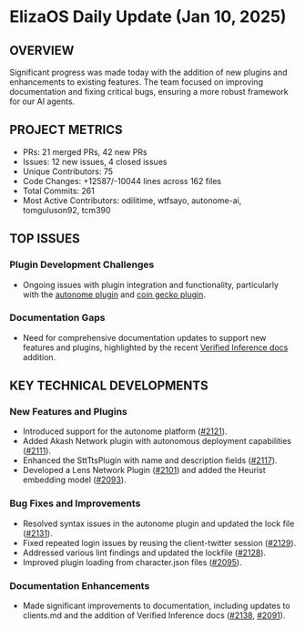 # ElizaOS Daily Update (Jan 10, 2025)

## OVERVIEW 
Significant progress was made today with the addition of new plugins and enhancements to existing features. The team focused on improving documentation and fixing critical bugs, ensuring a more robust framework for our AI agents.

## PROJECT METRICS
- PRs: 21 merged PRs, 42 new PRs
- Issues: 12 new issues, 4 closed issues
- Unique Contributors: 75
- Code Changes: +12587/-10044 lines across 162 files
- Total Commits: 261
- Most Active Contributors: odilitime, wtfsayo, autonome-ai, tomguluson92, tcm390

## TOP ISSUES
### Plugin Development Challenges
- Ongoing issues with plugin integration and functionality, particularly with the [autonome plugin](https://github.com/elizaos/eliza/issues/2131) and [coin gecko plugin](https://github.com/elizaos/eliza/issues/2103).

### Documentation Gaps
- Need for comprehensive documentation updates to support new features and plugins, highlighted by the recent [Verified Inference docs](https://github.com/elizaos/eliza/pull/2125) addition.

## KEY TECHNICAL DEVELOPMENTS
### New Features and Plugins
- Introduced support for the autonome platform ([#2121](https://github.com/elizaos/eliza/pull/2121)).
- Added Akash Network plugin with autonomous deployment capabilities ([#2111](https://github.com/elizaos/eliza/pull/2111)).
- Enhanced the SttTtsPlugin with name and description fields ([#2117](https://github.com/elizaos/eliza/pull/2117)).
- Developed a Lens Network Plugin ([#2101](https://github.com/elizaos/eliza/pull/2101)) and added the Heurist embedding model ([#2093](https://github.com/elizaos/eliza/pull/2093)).

### Bug Fixes and Improvements
- Resolved syntax issues in the autonome plugin and updated the lock file ([#2131](https://github.com/elizaos/eliza/pull/2131)).
- Fixed repeated login issues by reusing the client-twitter session ([#2129](https://github.com/elizaos/eliza/pull/2129)).
- Addressed various lint findings and updated the lockfile ([#2128](https://github.com/elizaos/eliza/pull/2128)).
- Improved plugin loading from character.json files ([#2095](https://github.com/elizaos/eliza/pull/2095)).

### Documentation Enhancements
- Made significant improvements to documentation, including updates to clients.md and the addition of Verified Inference docs ([#2138](https://github.com/elizaos/eliza/pull/2138), [#2091](https://github.com/elizaos/eliza/pull/2091)).